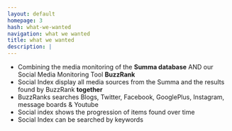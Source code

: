 ```yaml
---
layout: default
homepage: 3
hash: what-we-wanted
navigation: what we wanted
title: what we wanted
description: |
---
```


* Combining the media monitoring of the **Summa database** AND our Social Media Monitoring Tool **BuzzRank**
* Social Index display all media sources from the Summa and the results found by BuzzRank **together** 
* BuzzRanks searches Blogs, Twitter, Facebook, GooglePlus, Instagram, message boards & Youtube
* Social index shows the progression of items found over time
* Social Index can be searched by keywords

